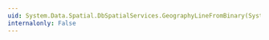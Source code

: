 ```yaml
---
uid: System.Data.Spatial.DbSpatialServices.GeographyLineFromBinary(System.Byte[],System.Int32)
internalonly: False
---
```

